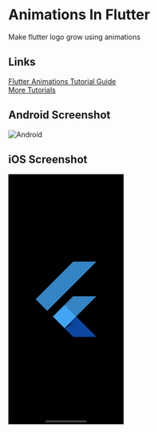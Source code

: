 # Animations In Flutter

Make flutter logo grow using animations

## Links
<a href="https://flutter.dev/docs/development/ui/animations/tutorial" target="_blank">Flutter Animations Tutorial Guide</a>
<br/>
<a href="https://flutter.dev/docs/reference/tutorials" target="_blank">More Tutorials</a>

## Android Screenshot

![Android](Android-Screensho.png)

## iOS Screenshot

![iOS](iOS-Screenshot.png)

